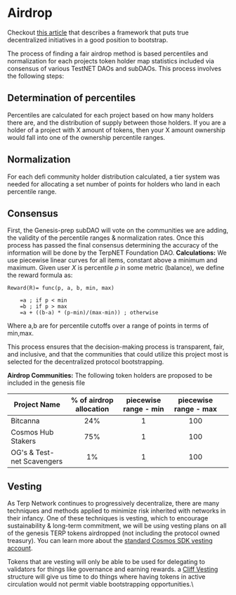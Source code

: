 # Airdrop 
Checkout [this article](https://akash.network/blog/a-founders-guide-to-the-secs-safe-harbor-proposal-for-utility-tokens/) that describes a framework that puts true decentralized initiatives in a good position to bootstrap. 

The process of finding a fair airdrop method is based percentiles and normalization for each projects token holder map statistics included via consensus of various TestNET DAOs and subDAOs. This process involves the following steps:

## Determination of percentiles
Percentiles are calculated for each project based on how many holders there are, and the distribution of supply between those holders. If you are a holder of a project with X amount of tokens, then your X amount ownership would fall into one of the ownership percentile ranges. 

## Normalization 
For each defi community holder distribution calculated, a tier system was needed for allocating a set number of points for holders who land in each percentile range.

## Consensus
First, the Genesis-prep subDAO will vote on the communities we are adding, the validity of the percentile ranges & normalization rates. Once this process has passed the final consensus determining the accuracy of the information will be done by the TerpNET Foundation DAO. 
**Calculations:**
We use piecewise linear curves for all items, constant above a minimum and maximum.
Given user $X$ is percentile $\rho$ in some metric (balance), we define the reward formula as:
```
Reward(R)= func(p, a, b, min, max)

    =a ; if p < min
    =b ; if p > max 
    =a + ((b-a) * (p-min)/(max-min)) ; otherwise 
```
Where a,b are for percentile cutoffs over a range of points in terms of min,max.

This process ensures that the decision-making process is transparent, fair, and inclusive, and that the communities that could utilize this project most is selected for the decentralized protocol bootstrapping.

**Airdrop Communities:**
The following token holders are proposed to be included in the genesis file


| Project Name  |  % of airdrop allocation  | piecewise range - min | piecewise range - max |   |
|---------|:----------------:|:------:|:-----------:|---|
| Bitcanna                       | 24%     | 1   |  100  |   
| Cosmos Hub Stakers             | 75%     | 1   |  100  | 
| OG's & Test-net Scavengers     | 1%      | 1   |  100  | 


## Vesting 
As Terp Network continues to progressively decentralize, there are many techniques and methods applied to minimize risk inherited with networks in their infancy. One of these techniques is vesting, which to encourage sustainability & long-term commitment, we will be using vesting plans on all of the genesis TERP tokens airdropped (not including the protocol owned treasury). You can learn more about the [standard Cosmos SDK vesting account](https://docs.cosmos.network/main/modules/auth/vesting). 

Tokens that are vesting will only be able to be used for delegating to validators for things like governance and earning rewards. a [Cliff Vesting](https://legalnodes.com/article/unpaid-token-distribution) structure will give us time to do things where having tokens in active circulation would not permit viable bootstrapping opportunities.\

